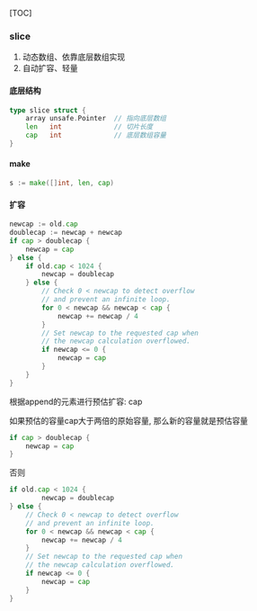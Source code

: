 [TOC]

### slice

1.  动态数组、依靠底层数组实现
2.  自动扩容、轻量

#### 底层结构

~~~go
type slice struct {
    array unsafe.Pointer  // 指向底层数组
    len   int             // 切片长度
    cap   int             // 底层数组容量
}
~~~

#### make

~~~go
s := make([]int, len, cap)
~~~

#### 扩容

~~~go
newcap := old.cap
doublecap := newcap + newcap
if cap > doublecap {
    newcap = cap
} else {
    if old.cap < 1024 {
        newcap = doublecap
    } else {
        // Check 0 < newcap to detect overflow
        // and prevent an infinite loop.
        for 0 < newcap && newcap < cap {
            newcap += newcap / 4
        }
        // Set newcap to the requested cap when
        // the newcap calculation overflowed.
        if newcap <= 0 {
            newcap = cap
        }
    }
}
~~~

根据append的元素进行预估扩容: cap

如果预估的容量cap大于两倍的原始容量, 那么新的容量就是预估容量

~~~go
if cap > doublecap {
	newcap = cap
}
~~~

否则

~~~go
if old.cap < 1024 {
        newcap = doublecap
} else {
    // Check 0 < newcap to detect overflow
    // and prevent an infinite loop.
    for 0 < newcap && newcap < cap {
        newcap += newcap / 4
    }
    // Set newcap to the requested cap when
    // the newcap calculation overflowed.
    if newcap <= 0 {
        newcap = cap
    }
}
~~~
